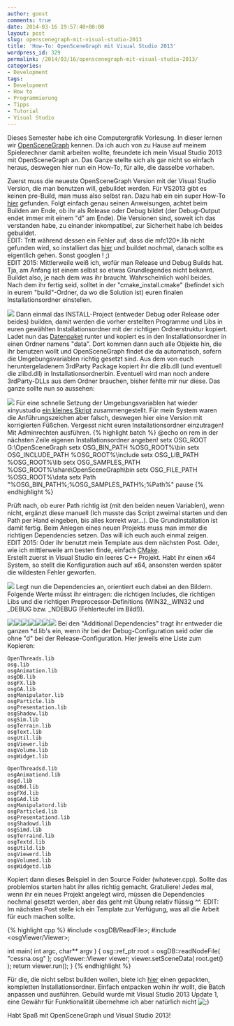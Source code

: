 ```yaml
---
author: goost
comments: true
date: 2014-03-16 19:57:40+00:00
layout: post
slug: openscenegraph-mit-visual-studio-2013
title: 'How-To: OpenSceneGraph mit Visual Studio 2013'
wordpress_id: 329
permalink: /2014/03/16/openscenegraph-mit-visual-studio-2013/
categories:
- Development
tags:
- Development
- How to
- Programmierung
- Tipps
- Tutorial
- Visual Studio
---
```


Dieses Semester habe ich eine Computergrafik Vorlesung. In dieser lernen wir [OpenSceneGraph](http://www.openscenegraph.com/) kennen. Da ich auch von zu Hause auf meinem Spielerechner damit arbeiten wollte, freundete ich mein Visual Studio 2013 mit OpenSceneGraph an. Das Ganze stellte sich als gar nicht so einfach heraus, deswegen hier nun ein How-To, für alle, die dasselbe vorhaben.



Zuerst muss die neueste OpenSceneGraph Version mit der Visual Studio Version, die man benutzen will, gebuildet werden. Für VS2013 gibt es keinen pre-Build, man muss also selbst ran. Dazu hab ein ein super How-To [hier](http://xinyustudio.wordpress.com/2014/02/25/building-openscenegraph-with-visual-studio-2013-2/#more-2905) gefunden. Folgt einfach genau seinen Anweisungen, achtet beim Builden am Ende, ob ihr als Release oder Debug bildet (der Debug-Output endet immer mit einem "d" am Ende). Die Versionen sind, soweit ich das verstanden habe, zu einander inkompatibel, zur Sicherheit habe ich beides gebuildet.  
EDIT: Tritt während dessen ein Fehler auf, dass die mfc120*.lib nicht gefunden wird, so installiert das [hier](http://www.microsoft.com/en-us/download/details.aspx?id=40770) und buildet nochmal, danach sollte es eigentlich gehen. Sonst googlen ! ;)  
EDIT 2015: Mittlerweile weiß ich, wofür man Release und Debug Builds hat. Tja, am Anfang ist einem selbst so etwas Grundlegendes nicht bekannt. Buildet also, je nach dem was ihr braucht. Wahrscheinlich wohl beides.  
Nach dem ihr fertig seid, solltet in der "cmake_install.cmake" (befindet sich in eurem "build"-Ordner, da wo die Solution ist) euren finalen Installationsordner einstellen.

[![](http://www.pgunited.de/wp-content/uploads/2014/03/cmake_install_folder.jpg)](http://www.pgunited.de/wp-content/uploads/2014/03/cmake_install_folder.jpg)
Dann einmal das INSTALL-Project (entweder Debug oder Release oder beides) builden, damit werden die vorher erstellten Programme und Libs in euren gewählten Installationsordner mit der richtigen Ordnerstruktur kopiert.
Ladet nun das [Datenpaket](http://www.openscenegraph.com/index.php/download-section/data) runter und kopiert es in den Installationsordner in einen Ordner namens "data". Dort kommen dann auch alle Objekte hin, die ihr benutzen wollt und OpenSceneGraph findet die da automatisch, sofern die Umgebungsvariablen richtig gesetzt sind.
Aus dem von euch heruntergeladenem 3rdParty Package kopiert ihr die zlib.dll (und eventuell die zlibd.dll) in Installationsordnerbin. Eventuell wird man noch andere 3rdParty-DLLs aus dem Ordner brauchen, bisher fehlte mir nur diese. Das ganze sollte nun so aussehen:

[![](http://www.pgunited.de/wp-content/uploads/2014/03/osg_folder_structure.jpg)](http://www.pgunited.de/wp-content/uploads/2014/03/osg_folder_structure.jpg)
Für eine schnelle Setzung der Umgebungsvariablen hat wieder xinyustudio [ein kleines Skript](http://xinyustudio.wordpress.com/2013/06/03/installing-openscenegraph-osg-on-windows/) zusammengestellt. Für mein System waren die Anführungszeichen aber falsch, deswegen hier eine Version mit korrigierten Füßchen. Vergesst nicht euren Installationsordner einzutragen! Mit Adminrechten ausführen.
{% highlight batch %}
@echo on
rem in der nächsten Zeile eigenen Installationsordner angeben!
setx OSG_ROOT G:\OpenSceneGraph
setx OSG_BIN_PATH %OSG_ROOT%\bin
setx OSG_INCLUDE_PATH %OSG_ROOT%\include
setx OSG_LIB_PATH %OSG_ROOT%\lib
setx OSG_SAMPLES_PATH %OSG_ROOT%\share\OpenSceneGraph\bin
setx OSG_FILE_PATH %OSG_ROOT%\data
setx Path "%OSG_BIN_PATH%;%OSG_SAMPLES_PATH%;%Path%"
pause
{% endhighlight %}

Prüft nach, ob eurer Path richtig ist (mit den beiden neuen Variablen), wenn nicht, ergänzt diese manuell (Ich musste das Script zweimal starten und den Path per Hand eingeben, bis alles korrekt war…).
Die Grundinstallation ist damit fertig.
Beim Anlegen eines neuen Projekts muss man immer die richtigen Dependencies setzen. Das will ich euch auch einmal zeigen.  
EDIT 2015: Oder ihr benutzt mein Template aus dem nächsten Post. Oder, wie ich mittlerweile am besten finde, einfach [CMake](http://www.cmake.org/).  
Erstellt zuerst in Visual Studio ein leeres C++ Projekt.
Habt ihr einen x64 System, so stellt die Konfiguration auch auf x64, ansonsten werden später die wildesten Fehler geworfen.

[![](http://www.pgunited.de/wp-content/uploads/2014/03/VS_x64.jpg)](http://www.pgunited.de/wp-content/uploads/2014/03/VS_x64.jpg)
Legt nun die Dependencies an, orientiert euch dabei an den Bildern. Folgende Werte müsst ihr eintragen: die richtigen Includes, die richtigen Libs und die richtigen Preprocessor-Definitions (WIN32,_WIN32 und _DEBUG bzw. _NDEBUG (Fehlerteufel im Bild!)). 

[![](http://www.pgunited.de/wp-content/uploads/2014/03/VS_Properties_where.jpg)](http://www.pgunited.de/wp-content/uploads/2014/03/VS_Properties_where.jpg)[![](http://www.pgunited.de/wp-content/uploads/2014/03/VS_Properties_preprocessor_release.jpg)](http://www.pgunited.de/wp-content/uploads/2014/03/VS_Properties_preprocessor_release.jpg)[![](http://www.pgunited.de/wp-content/uploads/2014/03/VS_Properties_include.jpg)](http://www.pgunited.de/wp-content/uploads/2014/03/VS_Properties_include.jpg)[![](http://www.pgunited.de/wp-content/uploads/2014/03/VS_Properties_additional_libs_d.jpg)](http://www.pgunited.de/wp-content/uploads/2014/03/VS_Properties_additional_libs_d.jpg)[![](http://www.pgunited.de/wp-content/uploads/2014/03/VS_Properties_preprocessor.jpg)](http://www.pgunited.de/wp-content/uploads/2014/03/VS_Properties_preprocessor.jpg)[![](http://www.pgunited.de/wp-content/uploads/2014/03/VS_Properties_libs.jpg)](http://www.pgunited.de/wp-content/uploads/2014/03/VS_Properties_libs.jpg)[![](http://www.pgunited.de/wp-content/uploads/2014/03/VS_Properties_additional_libs.jpg)](http://www.pgunited.de/wp-content/uploads/2014/03/VS_Properties_additional_libs.jpg)
Bei den "Additional Dependencies" tragt ihr entweder die ganzen *d.lib's ein, wenn ihr bei der Debug-Configuration seid oder die ohne "d" bei der Release-Configuration. Hier jeweils eine Liste zum Kopieren:

~~~~
OpenThreads.lib
osg.lib
osgAnimation.lib
osgDB.lib
osgFX.lib
osgGA.lib
osgManipulator.lib
osgParticle.lib
osgPresentation.lib
osgShadow.lib
osgSim.lib
osgTerrain.lib
osgText.lib
osgUtil.lib
osgViewer.lib
osgVolume.lib
osgWidget.lib
~~~~~~

~~~~
OpenThreadsd.lib
osgAnimationd.lib
osgd.lib
osgDBd.lib
osgFXd.lib
osgGAd.lib
osgManipulatord.lib
osgParticled.lib
osgPresentationd.lib
osgShadowd.lib
osgSimd.lib
osgTerraind.lib
osgTextd.lib
osgUtild.lib
osgViewerd.lib
osgVolumed.lib
osgWidgetd.lib
~~~~~~
Kopiert dann dieses Beispiel in den Source Folder (whatever.cpp). Sollte das problemlos starten habt ihr alles richtig gemacht. Gratuliere! Jedes mal, wenn ihr ein neues Projekt angelegt wird, müssen die Dependencies nochmal gesetzt werden, aber das geht mit Übung relativ flüssig ^^. EDIT: Im nächsten Post stelle ich ein Template zur Verfügung, was all die Arbeit für euch machen sollte.

{% highlight cpp %}
#include <osgDB/ReadFile>;
#include <osgViewer/Viewer>;

int main( int argc, char** argv )
{
osg::ref_ptr root = osgDB::readNodeFile( "cessna.osg" );
osgViewer::Viewer viewer;
viewer.setSceneData( root.get() );
return viewer.run();
}
{% endhighlight %}


Für die, die nicht selbst builden wollen, biete ich [hier](https://dl.dropboxusercontent.com/u/19662246/OpenSceneGraph.7z) einen gepackten, kompletten Installationsordner. Einfach entpacken wohin ihr wollt, die Batch anpassen und ausführen. Gebuild wurde mit Visual Studio 2013 Update 1, eine Gewähr für Funktionalität übernehme ich aber natürlich nicht ![;)](http://www.pgunited.de/wp-includes/images/smilies/icon_wink.gif)




Habt Spaß mit OpenSceneGraph und Visual Studio 2013!
